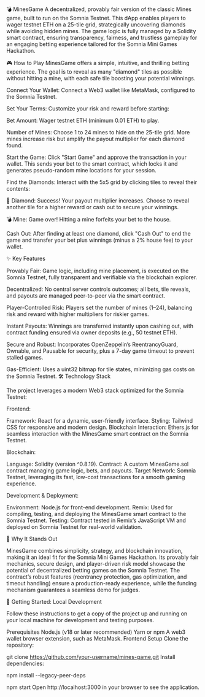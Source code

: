 💣 MinesGame
A decentralized, provably fair version of the classic Mines game, built to run on the Somnia Testnet. This dApp enables players to wager testnet ETH on a 25-tile grid, strategically uncovering diamonds while avoiding hidden mines. The game logic is fully managed by a Solidity smart contract, ensuring transparency, fairness, and trustless gameplay for an engaging betting experience tailored for the Somnia Mini Games Hackathon.

🎮 How to Play
MinesGame offers a simple, intuitive, and thrilling betting experience. The goal is to reveal as many "diamond" tiles as possible without hitting a mine, with each safe tile boosting your potential winnings.

Connect Your Wallet: Connect a Web3 wallet like MetaMask, configured to the Somnia Testnet.

Set Your Terms: Customize your risk and reward before starting:

Bet Amount: Wager testnet ETH (minimum 0.01 ETH) to play.

Number of Mines: Choose 1 to 24 mines to hide on the 25-tile grid. More mines increase risk but amplify the payout multiplier for each diamond found.

Start the Game: Click "Start Game" and approve the transaction in your wallet. This sends your bet to the smart contract, which locks it and generates pseudo-random mine locations for your session.

Find the Diamonds: Interact with the 5x5 grid by clicking tiles to reveal their contents:

💎 Diamond: Success! Your payout multiplier increases. Choose to reveal another tile for a higher reward or cash out to secure your winnings.

💣 Mine: Game over! Hitting a mine forfeits your bet to the house.

Cash Out: After finding at least one diamond, click "Cash Out" to end the game and transfer your bet plus winnings (minus a 2% house fee) to your wallet.

✨ Key Features

Provably Fair: Game logic, including mine placement, is executed on the Somnia Testnet, fully transparent and verifiable via the blockchain explorer.

Decentralized: No central server controls outcomes; all bets, tile reveals, and payouts are managed peer-to-peer via the smart contract.

Player-Controlled Risk: Players set the number of mines (1–24), balancing risk and reward with higher multipliers for riskier games.

Instant Payouts: Winnings are transferred instantly upon cashing out, with contract funding ensured via owner deposits (e.g., 50 testnet ETH).

Secure and Robust: Incorporates OpenZeppelin’s ReentrancyGuard, Ownable, and Pausable for security, plus a 7-day game timeout to prevent stalled games.

Gas-Efficient: Uses a uint32 bitmap for tile states, minimizing gas costs on the Somnia Testnet.
🛠️ Technology Stack


The project leverages a modern Web3 stack optimized for the Somnia Testnet:

Frontend:

Framework: React for a dynamic, user-friendly interface.
Styling: Tailwind CSS for responsive and modern design.
Blockchain Interaction: Ethers.js for seamless interaction with the MinesGame smart contract on the Somnia Testnet.

Blockchain:

Language: Solidity (version ^0.8.19).
Contract: A custom MinesGame.sol contract managing game logic, bets, and payouts.
Target Network: Somnia Testnet, leveraging its fast, low-cost transactions for a smooth gaming experience.

Development & Deployment:

Environment: Node.js for front-end development.
Remix: Used for compiling, testing, and deploying the MinesGame smart contract to the Somnia Testnet.
Testing: Contract tested in Remix’s JavaScript VM and deployed on Somnia Testnet for real-world validation.

🚀 Why It Stands Out

MinesGame combines simplicity, strategy, and blockchain innovation, making it an ideal fit for the Somnia Mini Games Hackathon. Its provably fair mechanics, secure design, and player-driven risk model showcase the potential of decentralized betting games on the Somnia Testnet. The contract’s robust features (reentrancy protection, gas optimization, and timeout handling) ensure a production-ready experience, while the funding mechanism guarantees a seamless demo for judges.

🚀 Getting Started: Local Development

Follow these instructions to get a copy of the project up and running on your local machine for development and testing purposes.

Prerequisites
Node.js (v18 or later recommended)
Yarn or npm
A web3 wallet browser extension, such as MetaMask.
Frontend Setup
Clone the repository:

git clone https://github.com/your-username/mines-game.git
Install dependencies:

npm install --legacy-peer-deps

npm start
Open http://localhost:3000 in your browser to see the application.
